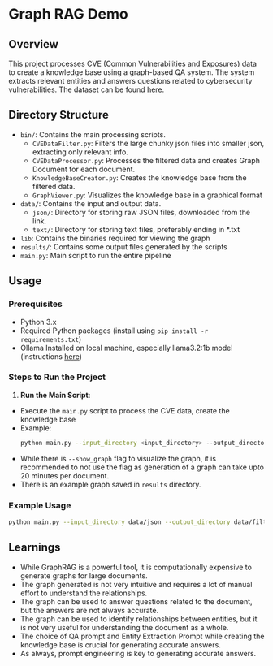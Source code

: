 # Graph RAG Demo

## Overview

This project processes CVE (Common Vulnerabilities and Exposures) data to create a knowledge base using a graph-based QA system. The system extracts relevant entities and answers questions related to cybersecurity vulnerabilities.
The dataset can be found [here](https://nvd.nist.gov/vuln/data-feeds#APIS).

## Directory Structure

- `bin/`: Contains the main processing scripts.
  - `CVEDataFilter.py`: Filters the large chunky json files into smaller json, extracting only relevant info.
  - `CVEDataProcessor.py`: Processes the filtered data and creates Graph Document for each document.
  - `KnowledgeBaseCreator.py`: Creates the knowledge base from the filtered data.
  - `GraphViewer.py`: Visualizes the knowledge base in a graphical format
- `data/`: Contains the input and output data.
  - `json/`: Directory for storing raw JSON files, downloaded from the link.
  - `text/`: Directory for storing text files, preferably ending in *.txt
- `lib`: Contains the binaries required for viewing the graph
- `results/`: Contains some output files generated by the scripts
- `main.py`: Main script to run the entire pipeline

## Usage

### Prerequisites

- Python 3.x
- Required Python packages (install using `pip install -r requirements.txt`)
- Ollama Installed on local machine, especially llama3.2:1b model (instructions [here](https://www.hostinger.com/tutorials/ollama-cli-tutorial#Setting_up_Ollama_in_the_CLI))

### Steps to Run the Project

1.  **Run the Main Script**:
   - Execute the `main.py` script to process the CVE data, create the knowledge base
   - Example:
     ```sh
     python main.py --input_directory <input_directory> --output_directory <output_directory>
     ```
   - While there is `--show_graph` flag to visualize the graph, it is recommended to not use the flag as generation of a graph can take upto 20 minutes per document.
   - There is an example graph saved in `results` directory.

### Example Usage

```sh
python main.py --input_directory data/json --output_directory data/filtered_jsons
```

## Learnings

- While GraphRAG is a powerful tool, it is computationally expensive to generate graphs for large documents.
- The graph generated is not very intuitive and requires a lot of manual effort to understand the relationships.
- The graph can be used to answer questions related to the document, but the answers are not always accurate.
- The graph can be used to identify relationships between entities, but it is not very useful for understanding the document as a whole.
- The choice of QA prompt and Entity Extraction Prompt while creating the knowledge base is crucial for generating accurate answers.
- As always, prompt engineering is key to generating accurate answers.
